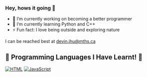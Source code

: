 ### Hey, hows it going 👋
- 🔭 I’m currently working on becoming a better programmer
- 🌱 I’m currently learning Python and C++
- ⚡ Fun fact: I love being outside and exploring nature

I can be reached best at devin.jhu@mths.ca

<h2> 📖 Programming Languages I Have Learnt! 📕 </h2>
<p>
  <a href="https://github.com/search?q=user%3ADevinJhu+language%3Ahtml"><img alt="HTML" src="https://img.shields.io/badge/HTML-E34F26.svg?logo=html5&logoColor=white"></a>
  <a href="https://github.com/search?q=user%3ADevinJhu+language%3Ajavascript"><img alt="JavaScript" src="https://img.shields.io/badge/JavaScript-F7DF1E.svg?logo=javascript&logoColor=black"></a>

<!--
**devin-jhu/Devin-Jhu** is a ✨ _special_ ✨ repository because its `README.md` (this file) appears on your GitHub profile.

